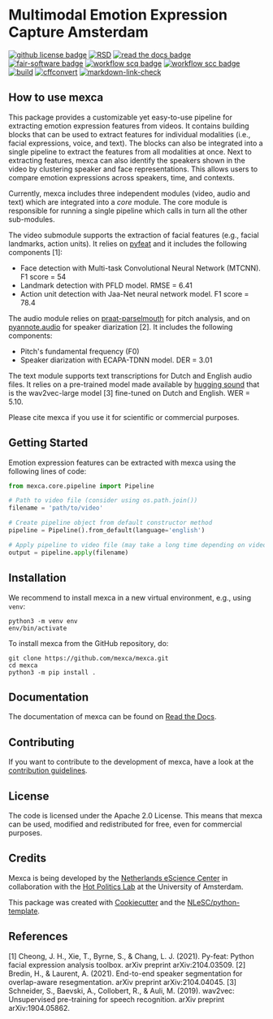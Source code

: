 
# Multimodal Emotion Expression Capture Amsterdam

[![github license badge](https://img.shields.io/github/license/mexca/mexca)](https://github.com/mexca/mexca)
[![RSD](https://img.shields.io/badge/rsd-mexca-00a3e3.svg)](https://www.research-software.nl/software/mexca)
[![read the docs badge](https://readthedocs.org/projects/pip/badge/)](https://mexca.readthedocs.io/en/latest/index.html)
[![fair-software badge](https://img.shields.io/badge/fair--software.eu-%E2%97%8F%20%20%E2%97%8F%20%20%E2%97%8F%20%20%E2%97%8F%20%20%E2%97%8B-yellow)](https://fair-software.eu)
[![workflow scq badge](https://sonarcloud.io/api/project_badges/measure?project=mexca_mexca&metric=alert_status)](https://sonarcloud.io/dashboard?id=mexca_mexca)
[![workflow scc badge](https://sonarcloud.io/api/project_badges/measure?project=mexca_mexca&metric=coverage)](https://sonarcloud.io/dashboard?id=mexca_mexca)
[![build](https://github.com/mexca/mexca/actions/workflows/build.yml/badge.svg)](https://github.com/mexca/mexca/actions/workflows/build.yml)
[![cffconvert](https://github.com/mexca/mexca/actions/workflows/cffconvert.yml/badge.svg)](https://github.com/mexca/mexca/actions/workflows/cffconvert.yml)
[![markdown-link-check](https://github.com/mexca/mexca/actions/workflows/markdown-link-check.yml/badge.svg)](https://github.com/mexca/mexca/actions/workflows/markdown-link-check.yml)

## How to use mexca

This package provides a customizable yet easy-to-use pipeline for extracting emotion expression features from videos. It contains building blocks that can be used to extract features for individual modalities (i.e., facial expressions, voice, and text). The blocks can also be integrated into a single pipeline to extract the features from all modalities at once. Next to extracting features, mexca can also identify the speakers shown in the video by clustering speaker and face representations. This allows users to compare emotion expressions across speakers, time, and contexts.

Currently, mexca includes three independent modules (video, audio and text) which are integrated into a *core* module. The core module is responsible for running a single pipeline which calls in turn all the other sub-modules.

The video submodule supports the extraction of facial features (e.g., facial landmarks, action units). It relies on [pyfeat](https://py-feat.org/pages/intro.html) and it includes the following components [1]:

- Face detection with Multi-task Convolutional Neural Network (MTCNN). F1 score = 54
- Landmark detection with PFLD model. RMSE = 6.41
- Action unit detection with Jaa-Net neural network model. F1 score = 78.4

The audio module relies on [praat-parselmouth](https://github.com/YannickJadoul/Parselmouth) for pitch analysis, and on [pyannote.audio](https://github.com/pyannote/pyannote-audio) for speaker diarization [2]. It includes the following components:

- Pitch's fundamental frequency (F0)
- Speaker diarization with ECAPA-TDNN model. DER = 3.01

The text module supports text transcriptions for Dutch and English audio files. It relies on a pre-trained model made available by [hugging sound](https://github.com/jonatasgrosman/huggingsound) that is the wav2vec-large model [3] fine-tuned on Dutch and English. WER = 5.10. 

Please cite mexca if you use it for scientific or commercial purposes.

## Getting Started

Emotion expression features can be extracted with mexca using the following lines of code:

```python
from mexca.core.pipeline import Pipeline

# Path to video file (consider using os.path.join())
filename = 'path/to/video'

# Create pipeline object from default constructor method
pipeline = Pipeline().from_default(language='english')

# Apply pipeline to video file (may take a long time depending on video length)
output = pipeline.apply(filename)
```

## Installation

We recommend to install mexca in a new virtual environment, e.g., using `venv`:

```console
python3 -m venv env
env/bin/activate
```

To install mexca from the GitHub repository, do:

```console
git clone https://github.com/mexca/mexca.git
cd mexca
python3 -m pip install .
```

## Documentation

The documentation of mexca can be found on [Read the Docs](https://mexca.readthedocs.io/en/latest/index.html).

## Contributing

If you want to contribute to the development of mexca,
have a look at the [contribution guidelines](CONTRIBUTING.md).

## License

The code is licensed under the Apache 2.0 License. This means that mexca can be used, modified and redistributed for free, even for commercial purposes.

## Credits

Mexca is being developed by the [Netherlands eScience Center](https://www.esciencecenter.nl/) in collaboration with the [Hot Politics Lab](http://www.hotpolitics.eu/) at the University of Amsterdam.

This package was created with [Cookiecutter](https://github.com/audreyr/cookiecutter) and the [NLeSC/python-template](https://github.com/NLeSC/python-template).

## References
[1] Cheong, J. H., Xie, T., Byrne, S., & Chang, L. J. (2021). Py-feat: Python facial expression analysis toolbox. arXiv preprint arXiv:2104.03509.
[2] Bredin, H., & Laurent, A. (2021). End-to-end speaker segmentation for overlap-aware resegmentation. arXiv preprint arXiv:2104.04045.
[3] Schneider, S., Baevski, A., Collobert, R., & Auli, M. (2019). wav2vec: Unsupervised pre-training for speech recognition. arXiv preprint arXiv:1904.05862.